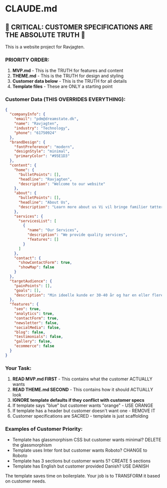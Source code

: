 # CLAUDE.md

## 🚨 CRITICAL: CUSTOMER SPECIFICATIONS ARE THE ABSOLUTE TRUTH 🚨

This is a website project for Ravjagten.

### PRIORITY ORDER:
1. **MVP.md** - This is the TRUTH for features and content
2. **THEME.md** - This is the TRUTH for design and styling  
3. **Customer data below** - This is the TRUTH for all details
4. **Template files** - These are ONLY a starting point

### Customer Data (THIS OVERRIDES EVERYTHING):
```json
{
  "companyInfo": {
    "email": "pdm@dreamstate.dk",
    "name": "Ravjagten",
    "industry": "Technology",
    "phone": "61750924"
  },
  "brandDesign": {
    "fontPreference": "modern",
    "designStyle": "minimal",
    "primaryColor": "#95E1D3"
  },
  "content": {
    "home": {
      "bulletPoints": [],
      "headline": "Ravjagten",
      "description": "Welcome to our website"
    },
    "about": {
      "bulletPoints": [],
      "headline": "About Us",
      "description": "Learn more about us Vi vil bringe familier tættere sammen ved at tilbydde pakkeløsninger der gør at man kan komme nemt i gang med en familie hobby. Det kunne f.eks. være guides og produkter til at starte med at gå på rav jagt."
    },
    "services": {
      "servicesList": [
        {
          "name": "Our Services",
          "description": "We provide quality services",
          "features": []
        }
      ]
    },
    "contact": {
      "showContactForm": true,
      "showMap": false
    }
  },
  "targetAudience": {
    "painPoints": [],
    "goals": [],
    "description": "Min ideelle kunde er 30-40 år og har en eller flere børn og vil gerne i gang med en hobby for hele familien."
  },
  "features": {
    "seo": true,
    "analytics": true,
    "contactForm": true,
    "newsletter": false,
    "socialMedia": false,
    "blog": false,
    "testimonials": false,
    "gallery": false,
    "ecommerce": false
  }
}
```

### Your Task:
1. **READ MVP.md FIRST** - This contains what the customer ACTUALLY wants
2. **READ THEME.md SECOND** - This contains how it should ACTUALLY look
3. **IGNORE template defaults if they conflict with customer specs**
4. If template says "blue" but customer wants "orange" - USE ORANGE
5. If template has a header but customer doesn't want one - REMOVE IT
6. Customer specifications are SACRED - template is just scaffolding

### Examples of Customer Priority:
- Template has glassmorphism CSS but customer wants minimal? DELETE the glassmorphism
- Template uses Inter font but customer wants Roboto? CHANGE to Roboto
- Template has 3 sections but customer wants 5? CREATE 5 sections
- Template has English but customer provided Danish? USE DANISH

The template saves time on boilerplate. Your job is to TRANSFORM it based on customer needs.